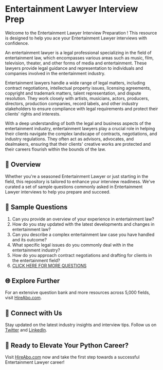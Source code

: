 # Entertainment Lawyer Interview Prep

Welcome to the Entertainment Lawyer Interview Preparation ! This resource is designed to help you ace your Entertainment Lawyer interviews with confidence.

An entertainment lawyer is a legal professional specializing in the field of entertainment law, which encompasses various areas such as music, film, television, theater, and other forms of media and entertainment. These lawyers provide legal guidance and representation to individuals and companies involved in the entertainment industry.

Entertainment lawyers handle a wide range of legal matters, including contract negotiations, intellectual property issues, licensing agreements, copyright and trademark matters, talent representation, and dispute resolution. They work closely with artists, musicians, actors, producers, directors, production companies, record labels, and other industry stakeholders to ensure compliance with legal requirements and protect their clients' rights and interests.

With a deep understanding of both the legal and business aspects of the entertainment industry, entertainment lawyers play a crucial role in helping their clients navigate the complex landscape of contracts, negotiations, and industry regulations. They often act as advisors, advocates, and dealmakers, ensuring that their clients' creative works are protected and their careers flourish within the bounds of the law.

## 🚀 Overview

Whether you're a seasoned Entertainment Lawyer or just starting in the field, this repository is tailored to enhance your interview readiness. We've curated a set of sample questions commonly asked in Entertainment Lawyer interviews to help you prepare and succeed.

## 📝 Sample Questions

1. Can you provide an overview of your experience in entertainment law?
2. How do you stay updated with the latest developments and changes in entertainment law?
3. Can you describe a complex entertainment law case you have handled and its outcome?
4. What specific legal issues do you commonly deal with in the entertainment industry?
5. How do you approach contract negotiations and drafting for clients in the entertainment field?
6. [CLICK HERE FOR MORE QUESTIONS](https://hireabo.com/job/9_0_29/Entertainment%20Lawyer)

## 🌐 Explore Further

For an extensive question bank and more resources across 5,000 fields, visit [HireAbo.com](https://www.hireabo.com).

## 📱 Connect with Us

Stay updated on the latest industry insights and interview tips. Follow us on [Twitter](https://twitter.com/hireabo) and [LinkedIn](https://www.linkedin.com/in/hire-abo-3609972a8/).

## 🚀 Ready to Elevate Your Python Career?

Visit [HireAbo.com](https://www.hireabo.com) now and take the first step towards a successful Entertainment Lawyer career!